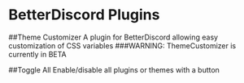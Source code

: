 # BetterDiscord Plugins
##Theme Customizer
A plugin for BetterDiscord allowing easy customization of CSS variables
###WARNING: ThemeCustomizer is currently in BETA

##Toggle All
Enable/disable all plugins or themes with a button
